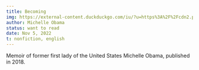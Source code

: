 ```yaml
---
title: Becoming
img: https://external-content.duckduckgo.com/iu/?u=https%3A%2F%2Fcdn2.penguin.com.au%2Fcovers%2Foriginal%2F9780241334140.jpg&f=1&nofb=1&ipt=d99bb8c5da4130697723888e1d109f347d1f1e942ccc7bbee04e187181969abe&ipo=images
author: Michelle Obama
status: want to read
date: Nov 5, 2022
t: nonfiction, english
---
```


Memoir of former first lady of the United States Michelle Obama, published in 2018.
